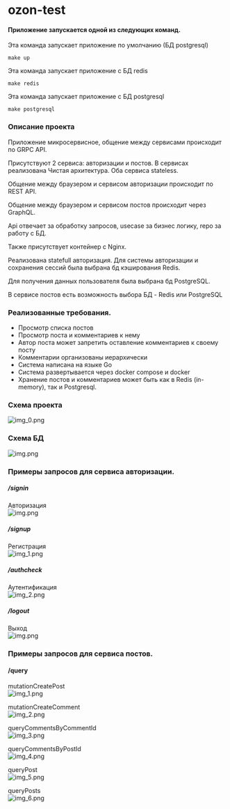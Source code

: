 # ozon-test

#### Приложение запускается одной из следующих команд.
Эта команда запускает приложение по умолчанию (БД postgresql)
```
make up
```

Эта команда запускает приложение с БД redis
```
make redis
```

Эта команда запускает приложение с БД postgresql
```
make postgresql
```

### Описание проекта
Приложение микросервисное, общение между сервисами происходит по GRPC API. 

Присутствуют 2 сервиса: авторизации и постов. В сервисах реализована Чистая архитектура. Оба сервиса stateless.

Общение между браузером и сервисом авторизации происходит по REST API.

Общение между браузером и сервисом постов происходит через GraphQL.

Api отвечает за обработку запросов, usecase за бизнес логику, repo за работу с БД. 

Также присутствует контейнер c Nginx.

Реализована statefull авторизация. Для системы авторизации и сохранения сессий была выбрана бд кэширования Redis. 

Для получения данных пользователя была выбрана бд PostgreSQL.

В сервисе постов есть возможность выбора БД - Redis или PostgreSQL

### Реализованные требования.
 * Просмотр списка постов
 * Просмотр поста и комментариев к нему
 * Автор поста может запретить оставление комментариев к своему посту
 * Комментарии организованы иерархически
 * Система написана на языке Go
 * Система развертывается через docker compose и docker
 * Хранение постов и комментариев может быть как в Redis (in-memory), так и Postgresql.

### Схема проекта
![img_0.png](images/img_7.png)

### Схема БД
![img.png](images/img_8.png)

### Примеры запросов для сервиса авторизации.
##### /signin
Авторизация <br/>
![img.png](images/img_0.png)

##### /signup 
Регистрация <br/>
![img_1.png](images/img_01.png)

##### /authcheck
Аутентификация <br/>
![img_2.png](images/img_02.png)

##### /logout
Выход <br/>
![img.png](images/img.png)

### Примеры запросов для сервиса постов.
#### /query
mutationCreatePost <br/>
![img_1.png](images/img_1.png)

mutationCreateComment <br/>
![img_2.png](images/img_2.png)

queryCommentsByCommentId <br/>
![img_3.png](images/img_3.png)

queryCommentsByPostId <br/>
![img_4.png](images/img_4.png)

queryPost <br/>
![img_5.png](images/img_5.png)

queryPosts <br/>
![img_6.png](images/img_6.png)
